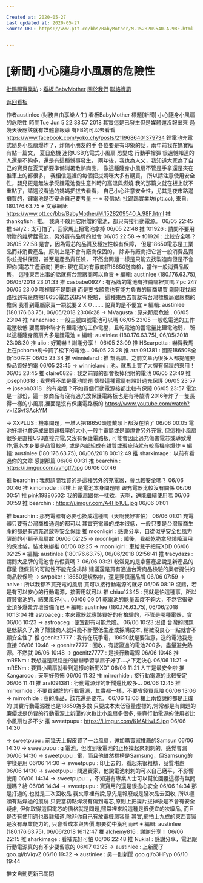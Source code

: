 ```yaml
---

Created at: 2020-05-27
Last updated at: 2020-05-27
Source URL: https://www.ptt.cc/bbs/BabyMother/M.1528209540.A.98F.html


---
```


# [新聞] 小心隨身小風扇的危險性


[批踢踢實業坊](https://www.ptt.cc/bbs/) › [看板 BabyMother](https://www.ptt.cc/bbs/BabyMother/index.html) [關於我們](https://www.ptt.cc/about.html) [聯絡資訊](https://www.ptt.cc/contact.html)

[返回看板](https://www.ptt.cc/bbs/BabyMother/index.html)

作者austinlee (財務自由享樂人生)
看板BabyMother
標題\[新聞\] 小心隨身小風扇的危險性
時間Tue Jun 5 22:38:57 2018
其實這是已發生但是媒體還沒報出來 過幾天後應該就有媒體會報導 有FB的可以去看看 <https://www.facebook.com/yoko.chy/posts/2119686401379734> 鋰電池充電式隨身小風扇爆炸了，炸傷小朋友的手 各位要是有印象的話，兩年前我在媽寶版有貼一篇文， 夏日危機 迷你USB充電式小風扇 恐變成 行動手榴彈 很遺憾知道的人還是不夠多，還是有這種憾事發生， 兩年後，我也為人父，我知道大家為了自己的寶貝在夏天都要準備消暑散熱商品， 像這種隨身小風扇不管是手拿還是夾在推車上的都很多， 我相信這裡的每個把拔媽咪大多有購買， 所以請注意使用安全性，嬰兒更是無法承受鋰電池發生意外時的高溫與燃燒 我的那篇文就在板上就不重貼了，請還沒看過的媽媽把拔去看看， 自己小心注意安全性，尤其是夜市路邊攤買的，鋰電池是否安全自己要考量 -- ※ 發信站: 批踢踢實業坊(ptt.cc), 來自: 180.176.63.75 ※ 文章網址: <https://www.ptt.cc/bbs/BabyMother/M.1528209540.A.98F.html>
推 thankqfish : 推。 我真不敢用它附贈的電池，都只有接行動電源。 06/05 22:45
推 saly2 : 太可怕了，回家馬上把電池拿掉 06/05 22:48
推 f01926 : 請問不要用附贈的雜牌鋰電池，另外買有品牌的就會 06/05 22:58
→ f01926 : 比較安全嗎？ 06/05 22:58
是會，因為電芯的品質及穩定性較有保障， 但是18650電芯是工業品而非消費產品，原則上是不會有廠商保固的， 除非有廠商把它當一般消費品賣你並提供保固，甚至是產品責任險， 不然出問題一樣是只能去找製造商但是不會理你(電芯生產廠商) 更新: 現在真的有廠商把18650送商檢，當作一般消費品販售， 這種東西出事的話就有台灣廠商可以負責 ※ 編輯: austinlee (180.176.63.75), 06/05/2018 23:01:33
推 casbabe0927 : 有品牌的電池有推薦哪裡買嗎？pc 24? 06/05 23:00
哪裡買不是問題 而是要找願意也有能力負責的廠商購買 剛剛我找網路找到有廠商把18650電芯送BSMI檢驗， 這種東西去買就有台灣標檢局跟廠商的擔保 我看到電腦家賣一顆就要２Ｘ０....... 說真的是不便宜 ※ 編輯: austinlee (180.176.63.75), 06/05/2018 23:06:28
→ MVagusta : 原來那麼危險.. 06/05 23:04
推 hahachiao : 一般三號四號電池可以嗎 06/05 23:05
一般乾電池的工作電壓較低 要兩顆串聯才有鋰電池的工作電壓，且乾電池的蓄電量比鋰電池弱， 所以這種隨身風扇大多是鋰電池 ※ 編輯: austinlee (180.176.63.75), 06/05/2018 23:08:30
推 aiio : 好驚嚇！謝謝分享！ 06/05 23:09
推 HScarpetta : 嚇得我馬上在pchome刷卡買了松下的電池... 06/05 23:28
推 aral091381 : 國際18650B全新150左右 06/05 23:34
推 winnieland : 推 幫高調。之前文章內很多人都提醒要換品質好的電 06/05 23:45
→ winnieland : 池。就馬上買了大牌有保證的來用！ 06/05 23:45
推 claire0828 : 我之前買的都會換掉他附的電池 06/05 23:49
推 joseph0318 : 我覺得不單是電池問題 懷疑這種電扇有設計過充保護 06/05 23:57
→ joseph0318 : 的有幾個？不如買個行動電源接都比較有保障 06/05 23:57
電池是一部份，這一款商品有沒有過充放保護電路板也是有待釐清 2016年炸了一隻長得一樣的小風扇,裡面是沒有保護電路板的 <https://www.youtube.com/watch?v=IZSvfSAckYM>

→ XXPLUS : 機率問題，一堆人把18650頭燈戴頭上都沒在怕了 06/06 00:05
電池好壞也會造成出問題機率的大小,一般手電筒或是頭燈會另外充電, 但這種小風扇很多是直接USB直接充電,又沒有保護電路板, 可能會因此過充傷害電芯或導致爆炸,電芯本身要是品質較差, 或是內部組成有雜質或瑕疵時就有較高機率爆炸 ※ 編輯: austinlee (180.176.63.75), 06/06/2018 00:12:49
推 sharkimage : 以前有看過你的文章 感謝那篇 06/06 00:31
推 bearchin : <https://i.imgur.com/vvhgtf7.jpg> 06/06 00:46

推 bearchin : 我想請問我買的是這種另外的充電器，會比較安全嗎？ 06/06 00:46
推 kimomode : 回樓上 是電池本身問題唷 跟充電器比較沒有關係 06/06 00:51
推 pink19880502: 我的電扇跟你一樣欸，天啊，還能繼續使用嗎 06/06 00:59
推 bearchin : <https://i.imgur.com/A4Hb1UE.jpg> 06/06 01:01

推 bearchin : 那充電器有必要也換成這種嗎（天啊我好害怕） 06/06 01:01
充電器只要有台灣商檢通過的都可以 其實充電器的成本很低，一般只要是台灣廠商生產的都是有過充過放等安全保護
推 moonligirl : 感謝分享，自從似乎安全但風力薄弱的小獅子風扇故 06/06 02:25
→ moonligirl : 障後，我都乾脆拿發燒降溫用的保冰袋，裝冰塊綁推 06/06 02:25
→ moonligirl : 車給兒子把玩XDD 06/06 02:25
※ 編輯: austinlee (180.176.63.75), 06/06/2018 02:56:41
推 tracydazs : 請問大品牌的電池會有假貨嗎？ 06/06 03:21
較常見的是拿舊產品說是新產品的容量 但假貨的可能性不能完全排除 建議還是買有通過台灣商品檢驗的業者提供的商品較保險
→ swpoker : 18650是規格啦，還是要慎選品牌 06/06 07:59
→ naive : 所以我都不買充電的風扇 買可以接行動電源的就好 06/06 08:19
沒錯，若是有可以安心的行動電源，接著用就可以
推 chiau12345 : 我就是怕這種事，所以買裝電池的，結果風好小... 06/06 09:01
乾電池的能量密度不夠大，不然它很安全頂多爆漿弄壞設備而已 ※ 編輯: austinlee (180.176.63.75), 06/06/2018 10:13:04
推 astroaceg : 本來電器就應該買好的有檢驗的，不管是哪種電器，貪 06/06 10:23
→ astroaceg : 便宜都有可能危險。 06/06 10:23
沒錯 台灣的問題是低薪久了,為了賺錢商人就只能不斷壓低生產或採購成本, 稍微沒良心一點就會不顧安全性了
推 goenitz7777 : 我有在玩手電，18650就是要注意，送的電池我是直接 06/06 10:48
→ goenitz7777 : 回收，有認證過的電池200多，盡量避免熱源。不然就 06/06 10:48
→ goenitz7777 : 是接行動電源 06/06 10:48
推 mRENm : 我想還是跟路邊的爺爺學習拿扇子好了...才下定決心 06/06 11:21
→ mRENm : 要買小風扇就看到這樣的新聞XD" 06/06 11:21
人工是最安全啦
推 Kangarooo : 天啊好恐怖 06/06 11:32
推 mirrorhide : 接行動電源的比較安定 06/06 11:41
推 aral091381 : 行動電源炸的新聞還比較多... 06/06 12:45
推 mirrorhide : 不要買雜牌的行動電源，其實都一樣，不要省錢買風險 06/06 13:06
→ mirrorhide : 高的產品，該花還是要花。 06/06 13:06
樓上兩位說的都是正確的 其實行動電源裡也是18650為多數 只要成本太低容量虛標的,常常都是有問題的 廉價或是仿冒的行動電源上新聞的次數比小風扇多很多, 畢竟行動電源的使用者比小風扇也多不少
推 sweetpupu : <https://i.imgur.com/KMAHwLS.jpg> 06/06 14:30

→ sweetpupu : 前幾天上蝦皮買了一台風扇，還加購賣家推薦的Samsun 06/06 14:30
→ sweetpupu : g 電池。但收到後電池的正極摸起來刺刺的，感覺會漏 06/06 14:30
→ sweetpupu : 電，而且他雖然標榜是Samsung，但Samsung的字樣是用 06/06 14:30
→ sweetpupu : 印上去的，看起來很粗糙，品質堪慮 06/06 14:30
→ sweetpupu : 問過賣家，他說電池刺刺的可以自己磨平，不影響使用 06/06 14:34
→ sweetpupu : ，不知道有專業人士可以幫忙回覆這樣有無問題嗎？給 06/06 14:34
→ sweetpupu : 寶寶用的還是很擔心安全 06/06 14:34
那是打過的,也就是二次回收品 我文章裡有說,原先是報廢或是殘次品去回收, 所以極頭有點焊過的痕跡 只要當初點焊沒有傷到電芯,原則上把鎳片拔掉後是不會有安全疑慮, 但你取得這個電芯的價格就是問題,照常裡來說這種是很便宜的次級品, 而且是否有使用過也很難知道,除非你自己有放電機測容量 其實,網拍上九成的東西賣家是沒有專業能力的, 只會看成本與售價,想要從中獲利而已 ※ 編輯: austinlee (180.176.63.75), 06/06/2018 16:12:47
推 alchemy816 : 謝謝分享！ 06/06 22:15
推 sharkimage : 看補充好可怕 06/06 22:48
推 Nukial : 感謝分享，電池跟行動電源真的有不少要留意的 06/07 02:25
→ austinlee : 上新聞了 goo.gl/bViqvZ 06/10 19:32
→ austinlee : 另一則新聞 goo.gl/o3HFyp 06/10 19:44

推文自動更新已關閉

